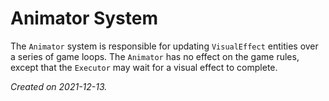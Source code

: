 # Animator System

The `Animator` system is responsible for updating `VisualEffect` entities over a series of game loops.  The `Animator` has no effect on the game rules, except that the `Executor` may wait for a visual effect to complete.

_Created on 2021-12-13._